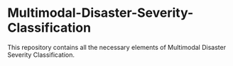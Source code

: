 # Multimodal-Disaster-Severity-Classification
This repository contains all the necessary elements of Multimodal Disaster Severity Classification.
